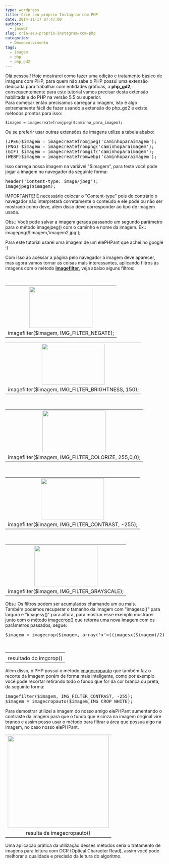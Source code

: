 ```yaml
---
type: wordpress
title: Crie seu próprio Instagram com PHP
date: 2014-11-17 07:47:00
authors:
  - jaswdr
slug: crie-seu-proprio-instagram-com-php
categories:
  - Desenvolvimento
tags:
  - imagem
  - php
  - php_gd2
---
```


<div class="separator" style="clear: both; text-align: left;">Olá pessoal! Hoje mostrarei como fazer uma edição e tratamento básico de imagens com PHP, para quem não sabe o PHP possui uma extensão dedicada para trabalhar com entidades gráficas, a <strong>php_gd2</strong>, consequentemente para este tutorial vamos precisar desta extensão habilitada e do PHP na versão 5.5 ou superior.</div>
<div class="separator" style="clear: both; text-align: left;"></div>
<div class="separator" style="clear: both; text-align: left;">Para começar então precisamos carregar a imagem, isto é algo extremamente fácil de fazer usando a extensão do php_gd2 e existe métodos prontos para isso:</div>
<pre><code>$imagem = imagecreatefromjpeg($caminho_para_imagem);</code></pre>

Ou se preferir usar outras extensões de imagens utilize a tabela abaixo:
<pre>(JPEG)$imagem = imagecreatefromjpeg('caminhoparaimagem');
(PNG) $imagem = imagecreatefrompng('caminhoparaimagem');
(GIF) $imagem = imagecreatefromgif('caminhoparaimagem');
(WEBP)$imagem = imagecreatefromwebp('caminhoparaimagem');</pre>
Isso carrega nossa imagem na variável "$imagem", para teste você pode jogar a imagem no navegador da seguinte forma:
<pre>header('Content-type: image/jpeg');
imagejpeg($imagem);
</pre>
IMPORTANTE! É necessário colocar o "Content-type" pois do contrário o navegador não interpretará corretamente o conteúdo e ele pode ou não ser mostrado como deve, além disso deve corresponder ao tipo de imagem usada.

Obs.: Você pode salvar a imagem gerada passando um segundo parâmetro para o método imagejpeg() com o caminho e nome da imagem. Ex.: imagepng($imagem,'imagem2.jpg');

Para este tutorial usarei uma imagem de um elePHPant que achei no google :)

Com isso ao acessar a página pelo navegador a imagem deve aparecer, mas agora vamos tornar as coisas mais interessantes, aplicando filtros às imagens com o método <b><a href="http://php.net/manual/en/function.imagefilter.php">imagefilter</a></b>, veja abaixo alguns filtros:

&nbsp;
<table class="tr-caption-container" style="margin-left: auto; margin-right: auto; text-align: center;" cellspacing="0" cellpadding="0" align="center">
<tbody>
<tr>
<td style="text-align: center;"><a style="margin-left: auto; margin-right: auto;" href="https://1.bp.blogspot.com/-RkFLv7jTiXM/VGOqKp9gcII/AAAAAAAADxg/EASFlgaAMyE/s1600/imagem_negativo.jpg"><img src="https://1.bp.blogspot.com/-RkFLv7jTiXM/VGOqKp9gcII/AAAAAAAADxg/EASFlgaAMyE/s200/imagem_negativo.jpg" alt="" width="200" height="131" border="0" /></a></td>
</tr>
<tr>
<td class="tr-caption" style="text-align: center;">imagefilter($imagem, IMG_FILTER_NEGATE);</td>
</tr>
</tbody>
</table>
<table class="tr-caption-container" style="margin-left: auto; margin-right: auto; text-align: center;" cellspacing="0" cellpadding="0" align="center">
<tbody>
<tr>
<td style="text-align: center;"><a style="margin-left: auto; margin-right: auto;" href="https://1.bp.blogspot.com/-D_LlzEaSj5Y/VGOp5Kaz6qI/AAAAAAAADww/vCqmvYAAM_Q/s1600/imagem_brightness.JPG"><img src="https://1.bp.blogspot.com/-D_LlzEaSj5Y/VGOp5Kaz6qI/AAAAAAAADww/vCqmvYAAM_Q/s200/imagem_brightness.JPG" alt="" width="200" height="129" border="0" /></a></td>
</tr>
<tr>
<td class="tr-caption" style="text-align: center;">imagefilter($imagem, IMG_FILTER_BRIGHTNESS, 150);</td>
</tr>
</tbody>
</table>
&nbsp;
<table class="tr-caption-container" style="margin-left: auto; margin-right: auto; text-align: center;" cellspacing="0" cellpadding="0" align="center">
<tbody>
<tr>
<td style="text-align: center;"><a style="margin-left: auto; margin-right: auto;" href="https://3.bp.blogspot.com/-K6v3_z-Lx5U/VGOp5JKyWKI/AAAAAAAADw4/EJ_uJ6Djcz4/s1600/imagem_colorize.JPG"><img src="https://3.bp.blogspot.com/-K6v3_z-Lx5U/VGOp5JKyWKI/AAAAAAAADw4/EJ_uJ6Djcz4/s200/imagem_colorize.JPG" alt="" width="200" height="132" border="0" /></a></td>
</tr>
<tr>
<td class="tr-caption" style="text-align: center;">imagefilter($imagem, IMG_FILTER_COLORIZE, 255,0,0);</td>
</tr>
</tbody>
</table>
&nbsp;
<table class="tr-caption-container" style="margin-left: auto; margin-right: auto; text-align: center;" cellspacing="0" cellpadding="0" align="center">
<tbody>
<tr>
<td style="text-align: center;"><a style="margin-left: auto; margin-right: auto;" href="https://4.bp.blogspot.com/-fn97DcVAWmQ/VGOp6O0WvuI/AAAAAAAADw8/uWVqYayY1zM/s1600/imagem_contrast.JPG"><img src="https://4.bp.blogspot.com/-fn97DcVAWmQ/VGOp6O0WvuI/AAAAAAAADw8/uWVqYayY1zM/s200/imagem_contrast.JPG" alt="" width="200" height="130" border="0" /></a></td>
</tr>
<tr>
<td class="tr-caption" style="text-align: center;">imagefilter($imagem, IMG_FILTER_CONTRAST, -255);</td>
</tr>
</tbody>
</table>
&nbsp;
<table class="tr-caption-container" style="margin-left: auto; margin-right: auto; text-align: center;" cellspacing="0" cellpadding="0" align="center">
<tbody>
<tr>
<td style="text-align: center;"><a style="margin-left: auto; margin-right: auto;" href="https://2.bp.blogspot.com/-A8B0u6gtm-U/VGOp6AK1PBI/AAAAAAAADxI/B2FtuhUQv30/s1600/imagem_grayscale.JPG"><img src="https://2.bp.blogspot.com/-A8B0u6gtm-U/VGOp6AK1PBI/AAAAAAAADxI/B2FtuhUQv30/s200/imagem_grayscale.JPG" alt="" width="200" height="129" border="0" /></a></td>
</tr>
<tr>
<td class="tr-caption" style="text-align: center;">imagefilter($imagem, IMG_FILTER_GRAYSCALE);</td>
</tr>
</tbody>
</table>
Obs.: Os filtros podem ser acumulados chamando um ou mais. Também podemos recuperar o tamanho da imagem com "imagesx()" para largura e "imagesy()" para altura, para mostrar esse exemplo mostrarei junto com o método <a href="http://php.net/imagecrop">imagecrop()</a> que retorna uma nova imagem com os parâmetros passados, segue:
<pre>$imagem = imagecrop($imagem, array('x'=((imagesx($imagem)/2)-150),'y'=((imagesy($imagem)/2)-100),'width'=150,'height'=150));</pre>
&nbsp;
<table class="tr-caption-container" style="margin-left: auto; margin-right: auto; text-align: center;" cellspacing="0" cellpadding="0" align="center">
<tbody>
<tr>
<td style="text-align: center;"><a style="margin-left: auto; margin-right: auto;" href="https://4.bp.blogspot.com/-cIFjfQeaD2o/VGOp6fAYHVI/AAAAAAAADxE/yHrDBx2Pd6A/s1600/imagem_recorte.jpg"><img src="//4.bp.blogspot.com/-cIFjfQeaD2o/VGOp6fAYHVI/AAAAAAAADxE/yHrDBx2Pd6A/s1600/imagem_recorte.jpg" alt="" border="0" /></a></td>
</tr>
<tr>
<td class="tr-caption" style="text-align: center;">resultado do imgcrop()</td>
</tr>
</tbody>
</table>
Além disso, o PHP possui o método <a href="http://php.net/imagecrop">imagecropauto</a> que também faz o recorte da imagem porém de forma mais inteligente, como por exemplo você pode recortar retirando todo o fundo que for da cor branca ou preta, da seguinte forma:
<pre>imagefilter($imagem, IMG_FILTER_CONTRAST, -255);
$imagem = imagecropauto($imagem,IMG_CROP_WHITE);
</pre>
Para demostrar utilizei a imagem do nosso amigo elePHPant aumentando o contraste da imagem para que o fundo que é cinza na imagem original vire branco e assim posso usar o método para filtrar a área que possua algo na imagem, no caso nosso elePHPant.
<table class="tr-caption-container" style="margin-left: auto; margin-right: auto; text-align: center;" cellspacing="0" cellpadding="0" align="center">
<tbody>
<tr>
<td style="text-align: center;"><a style="margin-left: auto; margin-right: auto;" href="https://3.bp.blogspot.com/-6b2yF0H1DbU/VGOsk3-hPQI/AAAAAAAADx4/W_iZyzjFSDQ/s1600/imagem2.jpg"><img src="https://3.bp.blogspot.com/-6b2yF0H1DbU/VGOsk3-hPQI/AAAAAAAADx4/W_iZyzjFSDQ/s320/imagem2.jpg" alt="" width="320" height="292" border="0" /></a></td>
</tr>
<tr>
<td class="tr-caption" style="text-align: center;">resulta de imagecropauto()</td>
</tr>
</tbody>
</table>
Uma aplicação prática da utilização desses métodos seria o tratamento de imagens para leitura com OCR (Optical Character Read), assim você pode melhorar a qualidade e precisão da leitura do algoritmo.
